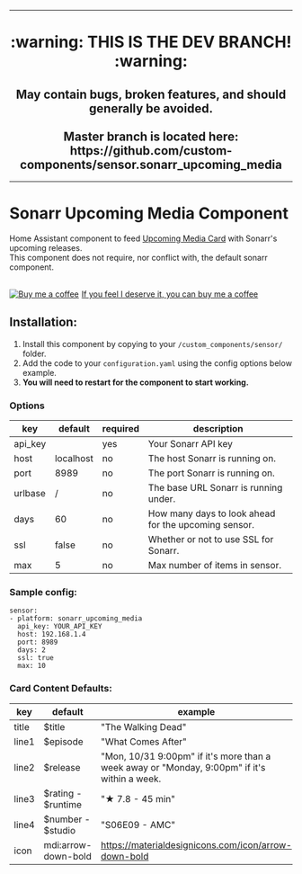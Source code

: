 ___

<h1 align="center"> :warning:  THIS IS THE DEV BRANCH!  :warning:</h1>
<h2 align="center">
May contain bugs, broken features, and should generally be avoided.</br></br>Master branch is located here:</br> https://github.com/custom-components/sensor.sonarr_upcoming_media</h2>


___

# Sonarr Upcoming Media Component

Home Assistant component to feed [Upcoming Media Card](https://github.com/custom-cards/upcoming-media-card) with
Sonarr's upcoming releases.</br>
This component does not require, nor conflict with, the default sonarr component.</br></br>
<link href="https://fonts.googleapis.com/css?family=Lato&subset=latin,latin-ext" rel="stylesheet"><a class="bmc-button" target="_blank" href="https://www.buymeacoffee.com/FgwNR2l"><img src="https://www.buymeacoffee.com/assets/img/BMC-btn-logo.svg" alt="Buy me a coffee"><span style="margin-left:5px">If you feel I deserve it, you can buy me a coffee</span></a>

## Installation:

1. Install this component by copying to your `/custom_components/sensor/` folder.
2. Add the code to your `configuration.yaml` using the config options below example.
3. **You will need to restart for the component to start working.**
### Options

| key | default | required | description
| --- | --- | --- | ---
| api_key | | yes | Your Sonarr API key
| host | localhost | no | The host Sonarr is running on.
| port | 8989 | no | The port Sonarr is running on.
| urlbase | / | no | The base URL Sonarr is running under.
| days | 60 | no | How many days to look ahead for the upcoming sensor.
| ssl | false | no | Whether or not to use SSL for Sonarr.
| max | 5 | no | Max number of items in sensor.

### Sample config:

```
sensor:
- platform: sonarr_upcoming_media
  api_key: YOUR_API_KEY
  host: 192.168.1.4
  port: 8989
  days: 2
  ssl: true
  max: 10
```

### Card Content Defaults:

| key | default | example |
| --- | --- | --- |
| title | $title | "The Walking Dead" |
| line1 | $episode | "What Comes After" |
| line2 | $release | "Mon, 10/31 9:00pm" if it's more than a week away or "Monday, 9:00pm" if it's within a week.|
| line3 | $rating - $runtime | "★ 7.8 - 45 min" |
| line4 | $number - $studio | "S06E09 - AMC"
| icon | mdi:arrow-down-bold | https://materialdesignicons.com/icon/arrow-down-bold
